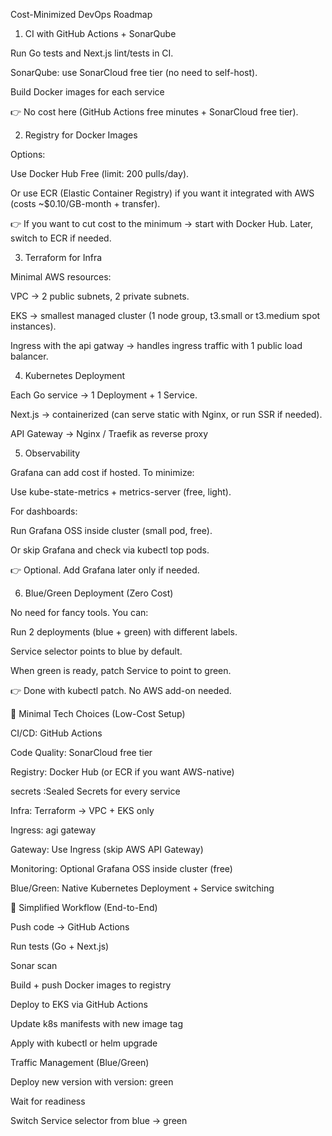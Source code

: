 Cost-Minimized DevOps Roadmap

1. CI with GitHub Actions + SonarQube

Run Go tests and Next.js lint/tests in CI.

SonarQube: use SonarCloud free tier (no need to self-host).

Build Docker images for each service

👉 No cost here (GitHub Actions free minutes + SonarCloud free tier).

2. Registry for Docker Images

Options:

Use Docker Hub Free (limit: 200 pulls/day).

Or use ECR (Elastic Container Registry) if you want it integrated with AWS (costs ~$0.10/GB-month + transfer).

👉 If you want to cut cost to the minimum → start with Docker Hub. Later, switch to ECR if needed.

3. Terraform for Infra

Minimal AWS resources:

VPC → 2 public subnets, 2 private subnets.

EKS → smallest managed cluster (1 node group, t3.small or t3.medium spot instances).

Ingress with the api gatway → handles ingress traffic with 1 public load balancer.

4. Kubernetes Deployment

Each Go service → 1 Deployment + 1 Service.

Next.js → containerized (can serve static with Nginx, or run SSR if needed).

API Gateway → Nginx / Traefik as reverse proxy

5. Observability

Grafana can add cost if hosted. To minimize:

Use kube-state-metrics + metrics-server (free, light).

For dashboards:

Run Grafana OSS inside cluster (small pod, free).

Or skip Grafana and check via kubectl top pods.

👉 Optional. Add Grafana later only if needed.

6. Blue/Green Deployment (Zero Cost)

No need for fancy tools. You can:

Run 2 deployments (blue + green) with different labels.

Service selector points to blue by default.

When green is ready, patch Service to point to green.

👉 Done with kubectl patch. No AWS add-on needed.

🔹 Minimal Tech Choices (Low-Cost Setup)

CI/CD: GitHub Actions

Code Quality: SonarCloud free tier

Registry: Docker Hub (or ECR if you want AWS-native)

secrets :Sealed Secrets for every service

Infra: Terraform → VPC + EKS only

Ingress: agi gateway

Gateway: Use Ingress (skip AWS API Gateway)

Monitoring: Optional Grafana OSS inside cluster (free)

Blue/Green: Native Kubernetes Deployment + Service switching

🔹 Simplified Workflow (End-to-End)

Push code → GitHub Actions

Run tests (Go + Next.js)

Sonar scan

Build + push Docker images to registry

Deploy to EKS via GitHub Actions

Update k8s manifests with new image tag

Apply with kubectl or helm upgrade

Traffic Management (Blue/Green)

Deploy new version with version: green

Wait for readiness

Switch Service selector from blue → green
